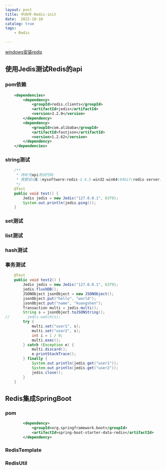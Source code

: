 ```yaml
---
layout: post
title: 中间件-Redis-init
date:  2022-10-10
catalog: true
tags:
    - Redis

---
```


[windows安装redis](https://github.com/dmajkic/redis/downloads)

## 使用Jedis测试Redis的api

### pom依赖

```xml
    <dependencies>
        <dependency>
            <groupId>redis.clients</groupId>
            <artifactId>jedis</artifactId>
            <version>3.2.0</version>
        </dependency>
        <dependency>
            <groupId>com.alibaba</groupId>
            <artifactId>fastjson</artifactId>
            <version>1.2.62</version>
        </dependency>
    </dependencies>
```

### string测试

```java
    /**
     * 待补充api测试代码
     * 需要启动E:\mysoftware\redis-2.4.5-win32-win64\64bit\redis-server.exe
     */
    @Test
    public void test() {
        Jedis jedis = new Jedis("127.0.0.1", 6379);
        System.out.println(jedis.ping());
    }
```

### set测试



### list测试



### hash测试

### 事务测试

```java
    @Test
    public void test2() {
        Jedis jedis = new Jedis("127.0.0.1", 6379);
        jedis.flushDB();
        JSONObject jsonObject = new JSONObject();
        jsonObject.put("hello", "world");
        jsonObject.put("name", "kuangshen");
        Transaction multi = jedis.multi();
        String s = jsonObject.toJSONString();
//        jedis.watch(s);
        try {
            multi.set("user1", s);
            multi.set("user2", s);
            int i = 1 / 0;
            multi.exec();
        } catch (Exception e) {
            multi.discard();
            e.printStackTrace();
        } finally {
            System.out.println(jedis.get("user1"));
            System.out.println(jedis.get("user2"));
            jedis.close();
        }
    }
```

## Redis集成SpringBoot

### pom

```xml
        <dependency>
            <groupId>org.springframework.boot</groupId>
            <artifactId>spring-boot-starter-data-redis</artifactId>
        </dependency>
```

### RedisTemplate



### RedisUtil





